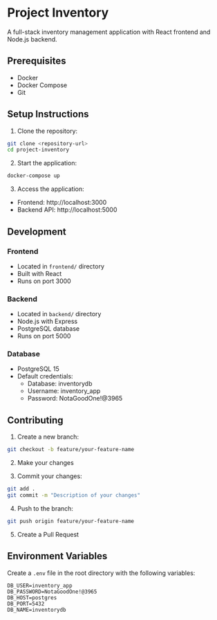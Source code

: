 # Project Inventory

A full-stack inventory management application with React frontend and Node.js backend.

## Prerequisites

- Docker
- Docker Compose
- Git

## Setup Instructions

1. Clone the repository:
```bash
git clone <repository-url>
cd project-inventory
```

2. Start the application:
```bash
docker-compose up
```

3. Access the application:
- Frontend: http://localhost:3000
- Backend API: http://localhost:5000

## Development

### Frontend
- Located in `frontend/` directory
- Built with React
- Runs on port 3000

### Backend
- Located in `backend/` directory
- Node.js with Express
- PostgreSQL database
- Runs on port 5000

### Database
- PostgreSQL 15
- Default credentials:
  - Database: inventorydb
  - Username: inventory_app
  - Password: NotaGoodOne!@3965

## Contributing

1. Create a new branch:
```bash
git checkout -b feature/your-feature-name
```

2. Make your changes

3. Commit your changes:
```bash
git add .
git commit -m "Description of your changes"
```

4. Push to the branch:
```bash
git push origin feature/your-feature-name
```

5. Create a Pull Request

## Environment Variables

Create a `.env` file in the root directory with the following variables:
```
DB_USER=inventory_app
DB_PASSWORD=NotaGoodOne!@3965
DB_HOST=postgres
DB_PORT=5432
DB_NAME=inventorydb
``` 
